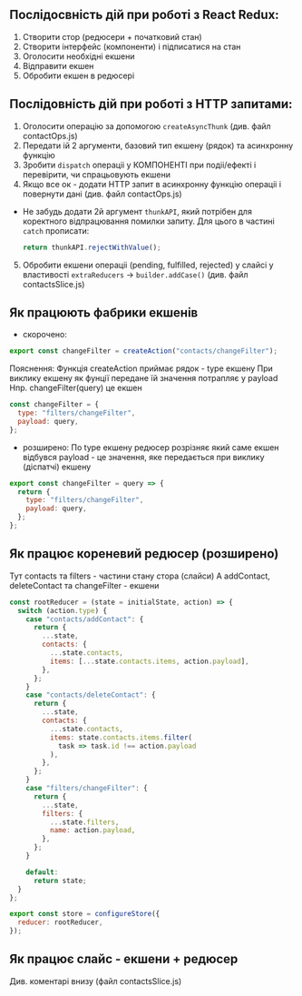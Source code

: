 ## Послідосвність дій при роботі з React Redux:

1. Створити стор (редюсери + початковий стан)
2. Створити інтерфейс (компоненти) і підписатися на стан
3. Оголосити необхідні екшени
4. Відправити екшен
5. Обробити екшен в редюсері

## Послідовність дій при роботі з HTTP запитами:

1. Оголосити операцію за допомогою `createAsyncThunk` (див. файл contactOps.js)
2. Передати ій 2 аргументи, базовий тип екшену (рядок) та асинхронну функцію
3. Зробити `dispatch` операціі у КОМПОНЕНТІ при подіі/ефекті і перевірити, чи
   спрацьовують екшени
4. Якщо все ок - додати HTTP запит в асинхронну функцію операціі і повернути
   дані (див. файл contactOps.js)

- Не забудь додати 2й аргумент `thunkAPI`, який потрібен для коректного
  відпрацювання помилки запиту. Для цього в частині `catch` прописати:
  ```js
  return thunkAPI.rejectWithValue();
  ```

5. Обробити екшени операціі (pending, fulfilled, rejected) у слайсі у
   властивості `extraReducers` -> `builder.addCase()` (див. файл
   contactsSlice.js)

## Як працюють фабрики екшенів

- скорочено:

```js
export const changeFilter = createAction("contacts/changeFilter");
```

Пояснення: Функція createAction приймає рядок - type екшену При виклику екшену
як фунції передане їй значення потрапляє у payload Нпр. changeFilter(query) це
екшен

```js
const changeFilter = {
  type: "filters/changeFilter",
  payload: query,
};
```

- розширено: По type екшену редюсер розрізняє який саме екшен відбувся payload -
  це значення, яке передається при виклику (діспатчі) екшену

```js
export const changeFilter = query => {
  return {
    type: "filters/changeFilter",
    payload: query,
  };
};
```

## Як працює кореневий редюсер (розширено)

Тут contacts та filters - частини стану стора (слайси) А addContact,
deleteContact та changeFilter - екшени

```js
const rootReducer = (state = initialState, action) => {
  switch (action.type) {
    case "contacts/addContact": {
      return {
        ...state,
        contacts: {
          ...state.contacts,
          items: [...state.contacts.items, action.payload],
        },
      };
    }
    case "contacts/deleteContact": {
      return {
        ...state,
        contacts: {
          ...state.contacts,
          items: state.contacts.items.filter(
            task => task.id !== action.payload
          ),
        },
      };
    }
    case "filters/changeFilter": {
      return {
        ...state,
        filters: {
          ...state.filters,
          name: action.payload,
        },
      };
    }

    default:
      return state;
  }
};

export const store = configureStore({
  reducer: rootReducer,
});
```

## Як працює слайс - екшени + редюсер

Див. коментарі внизу (файл contactsSlice.js)
